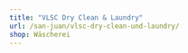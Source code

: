 ```yaml
---
title: "VLSC Dry Clean & Laundry"
url: /san-juan/vlsc-dry-clean-und-laundry/
shop: Wäscherei
---
```

